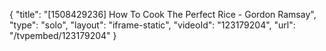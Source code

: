 {
    "title": "[1508429236] How To Cook The Perfect Rice - Gordon Ramsay",
    "type": "solo",
    "layout": "iframe-static",
    "videoId": "123179204",
    "url": "\/tvpembed\/123179204"
}